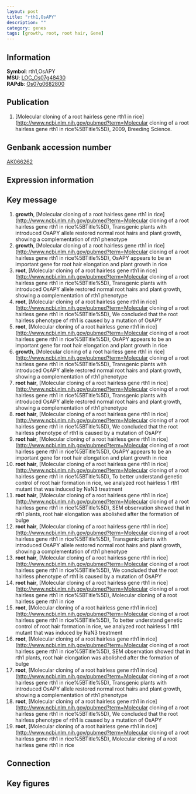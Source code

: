 ```yaml
---
layout: post
title: "rth1,OsAPY"
description: ""
category: genes
tags: [growth, root, root hair, Gene]
---
```


## Information
__Symbol__: rth1,OsAPY  
__MSU__: [LOC_Os07g48430](http://rice.plantbiology.msu.edu/cgi-bin/ORF_infopage.cgi?orf=LOC_Os07g48430)  
__RAPdb__: [Os07g0682800](http://rapdb.dna.affrc.go.jp/viewer/gbrowse_details/irgsp1?name=Os07g0682800)  

## Publication
1. [Molecular cloning of a root hairless gene rth1 in rice](http://www.ncbi.nlm.nih.gov/pubmed?term=Molecular cloning of a root hairless gene rth1 in rice%5BTitle%5D), 2009, Breeding Science.

## Genbank accession number
[AK066262](http://www.ncbi.nlm.nih.gov/nuccore/AK066262)  

## Expression information

## Key message
1. __growth__, [Molecular cloning of a root hairless gene rth1 in rice](http://www.ncbi.nlm.nih.gov/pubmed?term=Molecular cloning of a root hairless gene rth1 in rice%5BTitle%5D),  Transgenic plants with introduced OsAPY allele restored normal root hairs and plant growth, showing a complementation of rth1 phenotype
2. __growth__, [Molecular cloning of a root hairless gene rth1 in rice](http://www.ncbi.nlm.nih.gov/pubmed?term=Molecular cloning of a root hairless gene rth1 in rice%5BTitle%5D),  OsAPY appears to be an important gene for root hair elongation and plant growth in rice
3. __root__, [Molecular cloning of a root hairless gene rth1 in rice](http://www.ncbi.nlm.nih.gov/pubmed?term=Molecular cloning of a root hairless gene rth1 in rice%5BTitle%5D),  Transgenic plants with introduced OsAPY allele restored normal root hairs and plant growth, showing a complementation of rth1 phenotype
4. __root__, [Molecular cloning of a root hairless gene rth1 in rice](http://www.ncbi.nlm.nih.gov/pubmed?term=Molecular cloning of a root hairless gene rth1 in rice%5BTitle%5D),  We concluded that the root hairless phenotype of rth1 is caused by a mutation of OsAPY
5. __root__, [Molecular cloning of a root hairless gene rth1 in rice](http://www.ncbi.nlm.nih.gov/pubmed?term=Molecular cloning of a root hairless gene rth1 in rice%5BTitle%5D),  OsAPY appears to be an important gene for root hair elongation and plant growth in rice
6. __growth__, [Molecular cloning of a root hairless gene rth1 in rice](http://www.ncbi.nlm.nih.gov/pubmed?term=Molecular cloning of a root hairless gene rth1 in rice%5BTitle%5D),  Transgenic plants with introduced OsAPY allele restored normal root hairs and plant growth, showing a complementation of rth1 phenotype
7. __root hair__, [Molecular cloning of a root hairless gene rth1 in rice](http://www.ncbi.nlm.nih.gov/pubmed?term=Molecular cloning of a root hairless gene rth1 in rice%5BTitle%5D),  Transgenic plants with introduced OsAPY allele restored normal root hairs and plant growth, showing a complementation of rth1 phenotype
8. __root hair__, [Molecular cloning of a root hairless gene rth1 in rice](http://www.ncbi.nlm.nih.gov/pubmed?term=Molecular cloning of a root hairless gene rth1 in rice%5BTitle%5D),  We concluded that the root hairless phenotype of rth1 is caused by a mutation of OsAPY
9. __root hair__, [Molecular cloning of a root hairless gene rth1 in rice](http://www.ncbi.nlm.nih.gov/pubmed?term=Molecular cloning of a root hairless gene rth1 in rice%5BTitle%5D),  OsAPY appears to be an important gene for root hair elongation and plant growth in rice
10. __root hair__, [Molecular cloning of a root hairless gene rth1 in rice](http://www.ncbi.nlm.nih.gov/pubmed?term=Molecular cloning of a root hairless gene rth1 in rice%5BTitle%5D),  To better understand genetic control of root hair formation in rice, we analyzed root hairless 1 rth1 mutant that was induced by NaN3 treatment
11. __root hair__, [Molecular cloning of a root hairless gene rth1 in rice](http://www.ncbi.nlm.nih.gov/pubmed?term=Molecular cloning of a root hairless gene rth1 in rice%5BTitle%5D),  SEM observation showed that in rth1 plants, root hair elongation was abolished after the formation of bulge
12. __root hair__, [Molecular cloning of a root hairless gene rth1 in rice](http://www.ncbi.nlm.nih.gov/pubmed?term=Molecular cloning of a root hairless gene rth1 in rice%5BTitle%5D),  Transgenic plants with introduced OsAPY allele restored normal root hairs and plant growth, showing a complementation of rth1 phenotype
13. __root hair__, [Molecular cloning of a root hairless gene rth1 in rice](http://www.ncbi.nlm.nih.gov/pubmed?term=Molecular cloning of a root hairless gene rth1 in rice%5BTitle%5D),  We concluded that the root hairless phenotype of rth1 is caused by a mutation of OsAPY
14. __root hair__, [Molecular cloning of a root hairless gene rth1 in rice](http://www.ncbi.nlm.nih.gov/pubmed?term=Molecular cloning of a root hairless gene rth1 in rice%5BTitle%5D), Molecular cloning of a root hairless gene rth1 in rice
15. __root__, [Molecular cloning of a root hairless gene rth1 in rice](http://www.ncbi.nlm.nih.gov/pubmed?term=Molecular cloning of a root hairless gene rth1 in rice%5BTitle%5D),  To better understand genetic control of root hair formation in rice, we analyzed root hairless 1 rth1 mutant that was induced by NaN3 treatment
16. __root__, [Molecular cloning of a root hairless gene rth1 in rice](http://www.ncbi.nlm.nih.gov/pubmed?term=Molecular cloning of a root hairless gene rth1 in rice%5BTitle%5D),  SEM observation showed that in rth1 plants, root hair elongation was abolished after the formation of bulge
17. __root__, [Molecular cloning of a root hairless gene rth1 in rice](http://www.ncbi.nlm.nih.gov/pubmed?term=Molecular cloning of a root hairless gene rth1 in rice%5BTitle%5D),  Transgenic plants with introduced OsAPY allele restored normal root hairs and plant growth, showing a complementation of rth1 phenotype
18. __root__, [Molecular cloning of a root hairless gene rth1 in rice](http://www.ncbi.nlm.nih.gov/pubmed?term=Molecular cloning of a root hairless gene rth1 in rice%5BTitle%5D),  We concluded that the root hairless phenotype of rth1 is caused by a mutation of OsAPY
19. __root__, [Molecular cloning of a root hairless gene rth1 in rice](http://www.ncbi.nlm.nih.gov/pubmed?term=Molecular cloning of a root hairless gene rth1 in rice%5BTitle%5D), Molecular cloning of a root hairless gene rth1 in rice

## Connection

## Key figures


